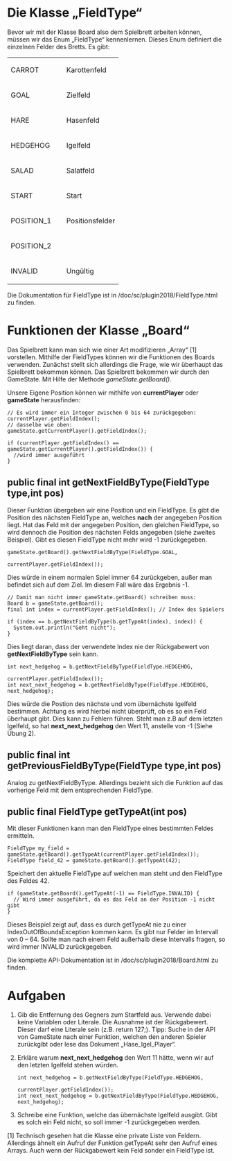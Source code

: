 # Die Klasse „FieldType“

Bevor wir mit der Klasse Board also dem Spielbrett arbeiten können,
müssen wir das Enum „FieldType“ kennenlernen. Dieses Enum definiert die
einzelnen Felder des Bretts. Es gibt:

<table>
<colgroup>
<col style="width: 50%" />
<col style="width: 50%" />
</colgroup>
<tbody>
<tr class="odd">
<td style="text-align: left;"><p>CARROT</p></td>
<td style="text-align: left;"><p>Karottenfeld</p></td>
</tr>
<tr class="even">
<td style="text-align: left;"><p>GOAL</p></td>
<td style="text-align: left;"><p>Zielfeld</p></td>
</tr>
<tr class="odd">
<td style="text-align: left;"><p>HARE</p></td>
<td style="text-align: left;"><p>Hasenfeld</p></td>
</tr>
<tr class="even">
<td style="text-align: left;"><p>HEDGEHOG</p></td>
<td style="text-align: left;"><p>Igelfeld</p></td>
</tr>
<tr class="odd">
<td style="text-align: left;"><p>SALAD</p></td>
<td style="text-align: left;"><p>Salatfeld</p></td>
</tr>
<tr class="even">
<td style="text-align: left;"><p>START</p></td>
<td style="text-align: left;"><p>Start</p></td>
</tr>
<tr class="odd">
<td style="text-align: left;"><p>POSITION_1</p></td>
<td style="text-align: left;"><p>Positionsfelder</p></td>
</tr>
<tr class="even">
<td style="text-align: left;"><p>POSITION_2</p></td>
<td style="text-align: left;"></td>
</tr>
<tr class="odd">
<td style="text-align: left;"><p>INVALID</p></td>
<td style="text-align: left;"><p>Ungültig</p></td>
</tr>
</tbody>
</table>

Die Dokumentation für FieldType ist in /doc/sc/plugin2018/FieldType.html
zu finden.

# Funktionen der Klasse „Board“

Das Spielbrett kann man sich wie einer Art modifizieren „Array“ [1]
vorstellen. Mithilfe der FieldTypes können wir die Funktionen des Boards
verwenden. Zunächst stellt sich allerdings die Frage, wie wir überhaupt
das Spielbrett bekommen können. Das Spielbrett bekommen wir durch den
GameState. Mit Hilfe der Methode *gameState.getBoard()*.

Unsere Eigene Position können wir mithilfe von **currentPlayer** oder
**gameState** herausfinden:

    // Es wird immer ein Integer zwischen 0 bis 64 zurückgegeben:
    currentPlayer.getFieldIndex();
    // dasselbe wie oben:
    gameState.getCurrentPlayer().getFieldIndex();

    if (currentPlayer.getFieldIndex() == gameState.getCurrentPlayer().getFieldIndex()) {
      //wird immer ausgeführt
    }

## public final int getNextFieldByType(FieldType type,int pos)

Dieser Funktion übergeben wir eine Position und ein FieldType. Es gibt
die Position des nächsten FieldType an, welches **nach** der angegeben
Position liegt. Hat das Feld mit der angegeben Position, den gleichen
FieldType, so wird dennoch die Position des nächsten Felds angegeben
(siehe zweites Beispiel). Gibt es diesen FieldType nicht mehr wird -1
zurückgegeben.

    gameState.getBoard().getNextFieldByType(FieldType.GOAL,
                                            currentPlayer.getFieldIndex());

Dies würde in einem normalen Spiel immer 64 zurückgeben, außer man
befindet sich auf dem Ziel. Im diesem Fall wäre das Ergebnis -1.

    // Damit man nicht immer gameState.getBoard() schreiben muss:
    Board b = gameState.getBoard();
    final int index = currentPlayer.getFieldIndex(); // Index des Spielers

    if (index == b.getNextFieldByType(b.getTypeAt(index), index)) {
      System.out.println("Geht nicht");
    }

Dies liegt daran, dass der verwendete Index nie der Rückgabewert von
**getNextFieldByType** sein kann.

    int next_hedgehog = b.getNextFieldByType(FieldType.HEDGEHOG,
                                             currentPlayer.getFieldIndex());
    int next_next_hedgehog = b.getNextFieldByType(FieldType.HEDGEHOG, next_hedgehog);

Dies würde die Postion des nächste und vom übernächste Igelfeld
bestimmen. Achtung es wird hierbei nicht überprüft, ob es so ein Feld
überhaupt gibt. Dies kann zu Fehlern führen. Steht man z.B auf dem
letzten Igelfeld, so hat **next\_next\_hedgehog** den Wert 11, anstelle
von -1 (Siehe Übung 2).

## public final int getPreviousFieldByType(FieldType type,int pos)

Analog zu getNextFieldByType. Allerdings bezieht sich die Funktion auf
das vorherige Feld mit dem entsprechenden FieldType.

## public final FieldType getTypeAt(int pos)

Mit dieser Funktionen kann man den FieldType eines bestimmten Feldes
ermitteln.

    FieldType my_field = gameState.getBoard().getTypeAt(currentPlayer.getFieldIndex());
    FieldType field_42 = gameState.getBoard().getTypeAt(42);

Speichert den aktuelle FieldType auf welchen man steht und den FieldType
des Feldes 42.

    if (gameState.getBoard().getTypeAt(-1) == FieldType.INVALID) {
      // Wird immer ausgeführt, da es das Feld an der Position -1 nicht gibt
    }

Dieses Beispiel zeigt auf, dass es durch getTypeAt nie zu einer
IndexOutOfBoundsException kommen kann. Es gibt nur Felder im Intervall
von 0 – 64. Sollte man nach einem Feld außerhalb diese Intervalls
fragen, so wird immer INVALID zurückgegeben.

Die komplette API-Dokumentation ist in /doc/sc/plugin2018/Board.html zu
finden.

# Aufgaben

1.  Gib die Entfernung des Gegners zum Startfeld aus. Verwende dabei
    keine Variablen oder Literale. Die Ausnahme ist der Rückgabewert.
    Dieser darf eine Literale sein (z.B. return 127;). Tipp: Suche in
    der API von GameState nach einer Funktion, welchen den anderen
    Spieler zurückgibt oder lese das Dokument „Hase\_Igel\_Player“.

2.  Erkläre warum **next\_next\_hedgehog** den Wert 11 hätte, wenn wir
    auf den letzten Igelfeld stehen würden.

        int next_hedgehog = b.getNextFieldByType(FieldType.HEDGEHOG,
                                                 currentPlayer.getFieldIndex());
        int next_next_hedgehog = b.getNextFieldByType(FieldType.HEDGEHOG, next_hedgehog);

3.  Schreibe eine Funktion, welche das übernächste Igelfeld ausgibt.
    Gibt es solch ein Feld nicht, so soll immer -1 zurückgegeben werden.

[1] Technisch gesehen hat die Klasse eine private Liste von Feldern.
Allerdings ähnelt ein Aufruf der Funktion getTypeAt sehr den Aufruf
eines Arrays. Auch wenn der Rückgabewert kein Feld sonder ein FieldType
ist.
